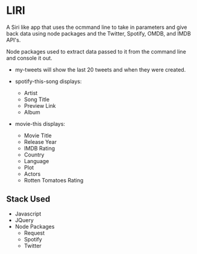 # LIRI 


A Siri like app that uses the ocmmand line to take in parameters and give back data using node packages and the Twitter, Spotify, OMDB, and IMDB API's.

Node packages used to extract data passed to it from the command line and console it out.

* my-tweets will show the last 20 tweets and when they were created.

* spotify-this-song displays:
	* Artist
	* Song Title
	* Preview Link
	* Album

* movie-this displays:
	* Movie Title
	* Release Year
	* IMDB Rating
	* Country
	* Language
	* Plot
	* Actors
	* Rotten Tomatoes Rating

## Stack Used
* Javascript
* JQuery
* Node Packages
	* Request
	* Spotify
	* Twitter